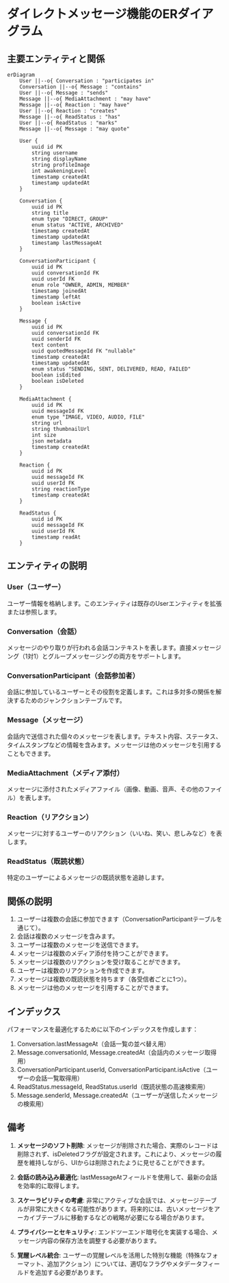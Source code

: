 # ダイレクトメッセージ機能のERダイアグラム

## 主要エンティティと関係

```mermaid
erDiagram
    User ||--o{ Conversation : "participates in"
    Conversation ||--o{ Message : "contains"
    User ||--o{ Message : "sends"
    Message ||--o{ MediaAttachment : "may have"
    Message ||--o{ Reaction : "may have"
    User ||--o{ Reaction : "creates"
    Message ||--o{ ReadStatus : "has"
    User ||--o{ ReadStatus : "marks"
    Message ||--o{ Message : "may quote"

    User {
        uuid id PK
        string username
        string displayName
        string profileImage
        int awakeningLevel
        timestamp createdAt
        timestamp updatedAt
    }

    Conversation {
        uuid id PK
        string title
        enum type "DIRECT, GROUP"
        enum status "ACTIVE, ARCHIVED"
        timestamp createdAt
        timestamp updatedAt
        timestamp lastMessageAt
    }

    ConversationParticipant {
        uuid id PK
        uuid conversationId FK
        uuid userId FK
        enum role "OWNER, ADMIN, MEMBER"
        timestamp joinedAt
        timestamp leftAt
        boolean isActive
    }

    Message {
        uuid id PK
        uuid conversationId FK
        uuid senderId FK
        text content
        uuid quotedMessageId FK "nullable"
        timestamp createdAt
        timestamp updatedAt
        enum status "SENDING, SENT, DELIVERED, READ, FAILED"
        boolean isEdited
        boolean isDeleted
    }

    MediaAttachment {
        uuid id PK
        uuid messageId FK
        enum type "IMAGE, VIDEO, AUDIO, FILE"
        string url
        string thumbnailUrl
        int size
        json metadata
        timestamp createdAt
    }

    Reaction {
        uuid id PK
        uuid messageId FK
        uuid userId FK
        string reactionType
        timestamp createdAt
    }

    ReadStatus {
        uuid id PK
        uuid messageId FK
        uuid userId FK
        timestamp readAt
    }
```

## エンティティの説明

### User（ユーザー）
ユーザー情報を格納します。このエンティティは既存のUserエンティティを拡張または参照します。

### Conversation（会話）
メッセージのやり取りが行われる会話コンテキストを表します。直接メッセージング（1対1）とグループメッセージングの両方をサポートします。

### ConversationParticipant（会話参加者）
会話に参加しているユーザーとその役割を定義します。これは多対多の関係を解決するためのジャンクションテーブルです。

### Message（メッセージ）
会話内で送信された個々のメッセージを表します。テキスト内容、ステータス、タイムスタンプなどの情報を含みます。メッセージは他のメッセージを引用することもできます。

### MediaAttachment（メディア添付）
メッセージに添付されたメディアファイル（画像、動画、音声、その他のファイル）を表します。

### Reaction（リアクション）
メッセージに対するユーザーのリアクション（いいね、笑い、悲しみなど）を表します。

### ReadStatus（既読状態）
特定のユーザーによるメッセージの既読状態を追跡します。

## 関係の説明

1. ユーザーは複数の会話に参加できます（ConversationParticipantテーブルを通じて）。
2. 会話は複数のメッセージを含みます。
3. ユーザーは複数のメッセージを送信できます。
4. メッセージは複数のメディア添付を持つことができます。
5. メッセージは複数のリアクションを受け取ることができます。
6. ユーザーは複数のリアクションを作成できます。
7. メッセージは複数の既読状態を持ちます（各受信者ごとに1つ）。
8. メッセージは他のメッセージを引用することができます。

## インデックス

パフォーマンスを最適化するために以下のインデックスを作成します：

1. Conversation.lastMessageAt（会話一覧の並べ替え用）
2. Message.conversationId, Message.createdAt（会話内のメッセージ取得用）
3. ConversationParticipant.userId, ConversationParticipant.isActive（ユーザーの会話一覧取得用）
4. ReadStatus.messageId, ReadStatus.userId（既読状態の高速検索用）
5. Message.senderId, Message.createdAt（ユーザーが送信したメッセージの検索用）

## 備考

1. **メッセージのソフト削除**: メッセージが削除された場合、実際のレコードは削除されず、isDeletedフラグが設定されます。これにより、メッセージの履歴を維持しながら、UIからは削除されたように見せることができます。

2. **会話の読み込み最適化**: lastMessageAtフィールドを使用して、最新の会話を効率的に取得します。

3. **スケーラビリティの考慮**: 非常にアクティブな会話では、メッセージテーブルが非常に大きくなる可能性があります。将来的には、古いメッセージをアーカイブテーブルに移動するなどの戦略が必要になる場合があります。

4. **プライバシーとセキュリティ**: エンドツーエンド暗号化を実装する場合、メッセージ内容の保存方法を調整する必要があります。

5. **覚醒レベル統合**: ユーザーの覚醒レベルを活用した特別な機能（特殊なフォーマット、追加アクション）については、適切なフラグやメタデータフィールドを追加する必要があります。